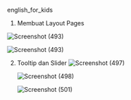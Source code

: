 english_for_kids

1. Membuat Layout Pages
   
![Screenshot (493)](https://github.com/calvin0s/FE_project/assets/165302623/6229a36e-b366-4759-8000-d064b920010f)

![Screenshot (493)](https://github.com/calvin0s/FE_project/assets/165302623/fefd4815-6448-4542-a185-e3a741d7db3d)

2. Tooltip dan Slider
   ![Screenshot (497)](https://github.com/calvin0s/FE_project/assets/165302623/fb043291-7afa-43d3-83e1-614c67f5537a)
   
   ![Screenshot (498)](https://github.com/calvin0s/FE_project/assets/165302623/dfc6b706-5948-4813-ba66-4e068f3018cb)

   ![Screenshot (501)](https://github.com/calvin0s/FE_project/assets/165302623/180d64d8-4909-46dd-a60c-b27619dde86c)
